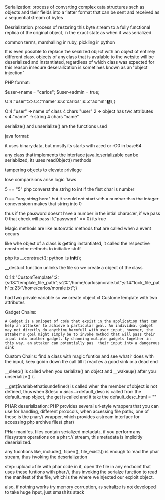 Serialization:
	process of converting complex data structures such as objects and their fields into a flatter format that can be sent and received as a sequential stream of bytes 

Desrialization:
	process of restoring this byte stream to a fully functional replica of the original object, in the exact state as when it was serialized.

common terms, marshalling in ruby, pickling in python

It is even possible to replace the seialized object with an object of entirely different class. objects of any class that is available to the website will be deserialized and instantiated, regardless of which class was expected for this reason insecure deserailization is sometimes known as an "object injection"

PHP format:

$user->name = "carlos";
$user->admin = true;

O:4:"user":2:{s:4:"name":s:6:"carlos";s:5:"admin":b:1;}

O:4:"user" -> name of class 4 chars "user"
2 -> object has two attributes
s:4:"name" -> string 4 chars "name"

serialize() and unserialize() are the functions used

java format:

it uses binary data, but mostly its starts with aced or rO0 in base64

any class that implements the interface java.io.serializable can be seriablized, its uses readObject() methods

tampering objects to elevate privilege

lose comparisions arise logic flaws

5 == "5" php converst the string to int if the first char is number

0 == "any string here" but it should not start with a number thus the integer coneversionn makes that string into 0

thus if the password doesnt have a number in the intial character, if we pass 0 that check will pass
if("password" == 0)
its true

Magic methods are like automatic methods that are called when a event occurs

like whe object of a class is getting instantiated, it called the respective
constructor methods to initialize stuff

php its __construct();
python its __init__();

__destuct function unlinks the file so
we create a object of the class

O:14:"CustomTemplate":2:{s:18:"template_file_path";s:23:"/home/carlos/morale.txt";s:14:"lock_file_path";s:23:"/home/carlos/morale.txt";} 

 had two private variable so we create object of CustomeTemplate with two attributes

Gadget Chains:

	A Gadget is a snippet of code that exsist in the application that can help an attacker to achieve a particular goal. An individual gadget may not directly do anything harmfull with user input, however, the attaker's goal might simply be to invoke method that will pass their input into another gadget. By channing muliple gadgets together in this way, an attaker can potentially pas  their input into a dangerous sink

Custom Chains:
	find a class with magic funtion and see what it does with the input, keep goidn down the call till it reaches a good sink or a dead end

__sleep() is called when you serialize() an object and __wakeup() after you unserialize() it.

__get($variablethatisundefined) is called when the member of object is not defined, thus when 
$desc = $desc->$default_desc is called from the default_map object, the get is called and it take the default_desc_html = "<our playload>"

PHAR deserialization:
	PHP provides several url-style wrappers that you can use for handling, different protocols, when accessing file paths, one of these is the phar:// wrapper, which provides a stream interface for accessing php archive files(.phar)

PHar manifest files contain serialized metadata, if you perform any filesystem operations on a phar:// stream, this metadata is implicitly deserialized.

any fucntions like, include(), fopen(), file_exists() is enough to read the phar stream, thus invoking the deserialization

step:
	upload a file with phar code in it, 
	open the file in any endpoint that uses these funtions with phar://, thus invoking the serialze function to read the manifest of the file, which is the where we injected our exploit object.


also, if nothing works try memory corruption, as seiralize is not developed to take huge input, just smash its stack
